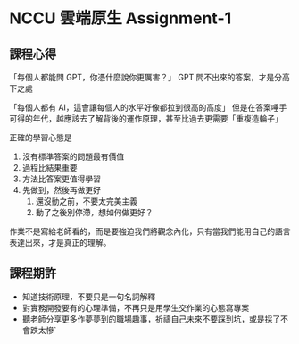 # NCCU 雲端原生 Assignment-1

## 課程心得

「每個人都能問 GPT，你憑什麼說你更厲害？」
GPT 問不出來的答案，才是分高下之處

「每個人都有 AI，這會讓每個人的水平好像都拉到很高的高度」
但是在答案唾手可得的年代，越應該去了解背後的運作原理，甚至比過去更需要「重複造輪子」

正確的學習心態是

1. 沒有標準答案的問題最有價值
2. 過程比結果重要
3. 方法比答案更值得學習
4. 先做到，然後再做更好
   1. 還沒動之前，不要太完美主義
   2. 動了之後別停滯，想如何做更好？

作業不是寫給老師看的，而是要強迫我們將觀念內化，只有當我們能用自己的語言表達出來，才是真正的理解。

## 課程期許

- 知道技術原理，不要只是一句名詞解釋
- 對實務開發要有的心理準備，不再只是用學生交作業的心態寫專案
- 聽老師分享更多作夢夢到的職場趣事，祈禱自己未來不要踩到坑，或是採了不會跌太慘`
